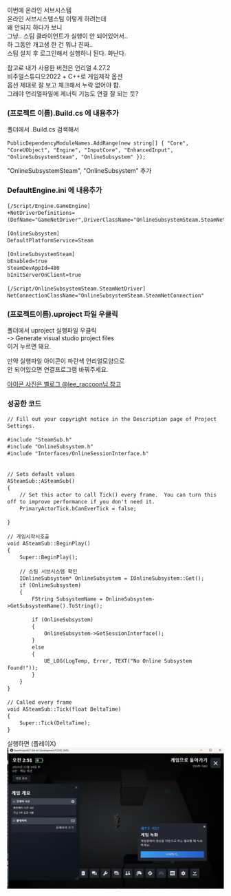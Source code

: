 이번에 온라인 서브시스템  
온라인 서브시스템스팀 이렇게 하려는데  
왜 안되지 하다가 보니  
그냥.. 스팀 클라이언트가 실행이 안 되어있어서..  
하 그동안 개고생 한 건 뭐냐 진짜..  
스팀 설치 후 로그인해서 실행하니 된다. 화난다.  
  
참고로 내가 사용한 버전은 언리얼 4.27.2  
비주얼스튜디오2022 + C++로 게임제작 옵션  
옵션 제대로 잘 보고 체크해서 누락 없어야 함.  
그래야 언리얼파일에 제너릭 기능도 연결 잘 되는 듯?  
  
### (프로젝트 이름).Build.cs 에 내용추가 
폴더에서 .Build.cs 검색해서  
```
PublicDependencyModuleNames.AddRange(new string[] { "Core", "CoreUObject", "Engine", "InputCore", "EnhancedInput", "OnlineSubsystemSteam", "OnlineSubsystem" }); 
```
"OnlineSubsystemSteam", "OnlineSubsystem" 추가  
  
### DefaultEngine.ini 에 내용추가 
```
[/Script/Engine.GameEngine]
+NetDriverDefinitions=(DefName="GameNetDriver",DriverClassName="OnlineSubsystemSteam.SteamNetDriver",DriverClassNameFallback="OnlineSubsystemUtils.IpNetDriver")

[OnlineSubsystem]
DefaultPlatformService=Steam

[OnlineSubsystemSteam]
bEnabled=true
SteamDevAppId=480
bInitServerOnClient=true

[/Script/OnlineSubsystemSteam.SteamNetDriver]
NetConnectionClassName="OnlineSubsystemSteam.SteamNetConnection"
```

### (프로젝트이름).uproject 파일 우클릭 
폴더에서 uproject 실행파일 우클릭  
-> Generate visual studio project files  
이거 누르면 돼요.  
  
만약 실행파일 아이콘이 파란색 언리얼모양으로  
안 되어있으면 연결프로그램 바꿔주세요.  
  
[아이콘 사진은 벨로그 @lee_raccoon님 참고](https://velog.io/@lee_raccoon/%EC%96%B8%EB%A6%AC%EC%96%BC-%EC%97%94%EC%A7%84-%EC%98%A8%EB%9D%BC%EC%9D%B8-%EC%84%9C%EB%B8%8C%EC%8B%9C%EC%8A%A4%ED%85%9C%EC%8A%A4%ED%8C%80-%EC%95%8C%EC%95%84%EB%B3%B4%EA%B8%B0)  
  
### 성공한 코드 
```
// Fill out your copyright notice in the Description page of Project Settings.

#include "SteamSub.h"
#include "OnlineSubsystem.h"
#include "Interfaces/OnlineSessionInterface.h"


// Sets default values
ASteamSub::ASteamSub()
{
 	// Set this actor to call Tick() every frame.  You can turn this off to improve performance if you don't need it.
	PrimaryActorTick.bCanEverTick = false;

}

// 게임시작시호출 
void ASteamSub::BeginPlay()
{
	Super::BeginPlay();
	
    // 스팀 서브시스템 확인
    IOnlineSubsystem* OnlineSubsystem = IOnlineSubsystem::Get();
    if (OnlineSubsystem)
    {
        FString SubsystemName = OnlineSubsystem->GetSubsystemName().ToString();

        if (OnlineSubsystem)
        {
            OnlineSubsystem->GetSessionInterface();
        }
        else
        {
            UE_LOG(LogTemp, Error, TEXT("No Online Subsystem found!"));
        }
    }
}

// Called every frame
void ASteamSub::Tick(float DeltaTime)
{
	Super::Tick(DeltaTime);
}
```

실행하면 (플레이X)  
![](./Image/언리얼스팀테스트1.png)  
  
